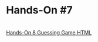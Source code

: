 <h1>Hands-On #7</h1>
 <br>
<a href="https://nighthawk-real.github.io/cis-2013-programs/hands-on-8/GuessingGame.html">Hands-On 8 Guessing Game HTML</a>
<br>